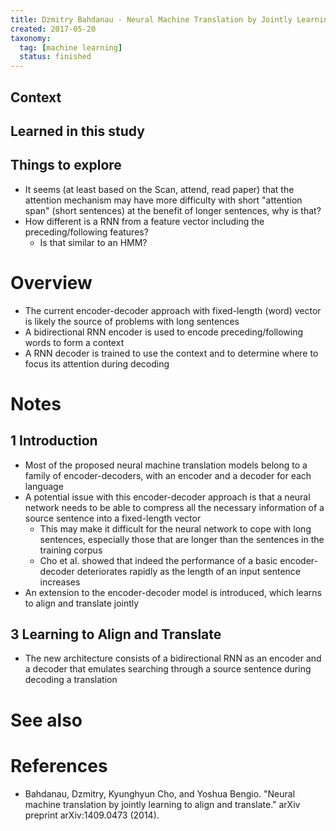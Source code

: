 ```yaml
---
title: Dzmitry Bahdanau - Neural Machine Translation by Jointly Learning to Align and Translate (2015)
created: 2017-05-20
taxonomy:
  tag: [machine learning]
  status: finished
---
```


## Context

## Learned in this study

## Things to explore
* It seems (at least based on the Scan, attend, read paper) that the attention mechanism may have more difficulty with short "attention span" (short sentences) at the benefit of longer sentences, why is that?
* How different is a RNN from a feature vector including the preceding/following features?
	* Is that similar to an HMM?

# Overview
* The current encoder-decoder approach with fixed-length (word) vector is likely the source of problems with long sentences
* A bidirectional RNN encoder is used to encode preceding/following words to form a context
* A RNN decoder is trained to use the context and to determine where to focus its attention during decoding

# Notes
## 1 Introduction
* Most of the proposed neural machine translation models belong to a family of encoder-decoders, with an encoder and a decoder for each language
* A potential issue with this encoder-decoder approach is that a neural network needs to be able to compress all the necessary information of a source sentence into a fixed-length vector
	* This may make it difficult for the neural network to cope with long sentences, especially those that are longer than the sentences in the training corpus
	* Cho et al. showed that indeed the performance of a basic encoder-decoder deteriorates rapidly as the length of an input sentence increases
* An extension to the encoder-decoder model is introduced, which learns to align and translate jointly

## 3 Learning to Align and Translate
* The new architecture consists of a bidirectional RNN as an encoder and a decoder that emulates searching through a source sentence during decoding a translation

# See also

# References
* Bahdanau, Dzmitry, Kyunghyun Cho, and Yoshua Bengio. "Neural machine translation by jointly learning to align and translate." arXiv preprint arXiv:1409.0473 (2014).
